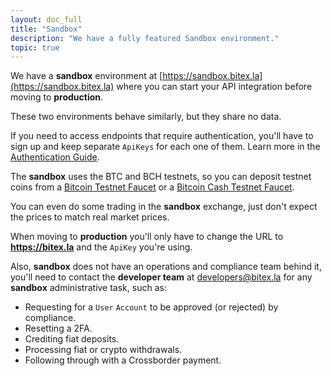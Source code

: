 ```yaml
---
layout: doc_full
title: "Sandbox"
description: "We have a fully featured Sandbox environment."
topic: true
---
```

We have a **sandbox** environment at [https://sandbox.bitex.la](https://sandbox.bitex.la)
where you can start your API integration before moving to **production**.

These two environments behave similarly, but they share no data.

If you need to access endpoints that require authentication, you'll have to
sign up and keep separate `ApiKeys` for each one of them.
Learn more in the [Authentication Guide](/docs/authentication/README).

The **sandbox** uses the BTC and BCH testnets, so you can deposit testnet coins from a
[Bitcoin Testnet Faucet](https://coinfaucet.eu/en/btc-testnet/) or a 
[Bitcoin Cash Testnet Faucet](https://developer.bitcoin.com/faucets/bch/).

You can even do some trading in the **sandbox** exchange, just don't expect the prices to match real market prices.

When moving to **production** you'll only have to change the URL to **https://bitex.la** and
the `ApiKey` you're using.

Also, **sandbox** does not have an operations and compliance team behind it, 
you'll need to contact the **developer team** at [developers@bitex.la](mailto:developers@bitex.la)
for any **sandbox** administrative task, such as:
- Requesting for a `User` `Account` to be approved (or rejected) by compliance.
- Resetting a 2FA.
- Crediting fiat deposits.
- Processing fiat or crypto withdrawals.
- Following through with a Crossborder payment.
